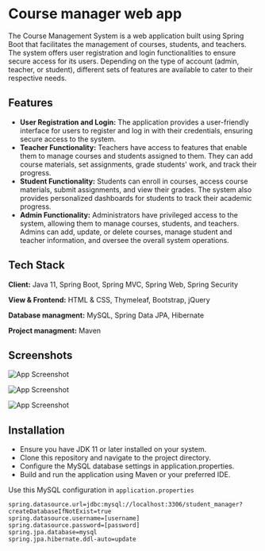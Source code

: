 
# Course manager web app

The Course Management System is a web application built using Spring Boot that facilitates the management of courses, students, and teachers. The system offers user registration and login functionalities to ensure secure access for its users. Depending on the type of account (admin, teacher, or student), different sets of features are available to cater to their respective needs.



## Features

- **User Registration and Login:** The application provides a user-friendly interface for users to register and log in with their credentials, ensuring secure access to the system.
- **Teacher Functionality:** Teachers have access to features that enable them to manage courses and students assigned to them. They can add course materials, set assignments, grade students' work, and track their progress.
- **Student Functionality:** Students can enroll in courses, access course materials, submit assignments, and view their grades. The system also provides personalized dashboards for students to track their academic progress.
- **Admin Functionality:** Administrators have privileged access to the system, allowing them to manage courses, students, and teachers. Admins can add, update, or delete courses, manage student and teacher information, and oversee the overall system operations.



## Tech Stack

**Client:** Java 11, Spring Boot, Spring MVC, Spring Web, Spring Security

**View & Frontend:** HTML & CSS, Thymeleaf, Bootstrap, jQuery 

**Database managment:** MySQL, Spring Data JPA, Hibernate

**Project managment:** Maven



## Screenshots


![App Screenshot](https://github.com/dovskyy/course-manager/assets/50681454/60542365-abfb-44c4-acef-75d3e698d277)


![App Screenshot](https://github.com/dovskyy/course-manager/assets/50681454/9924689f-191e-499a-b76e-2f72677d4938)


![App Screenshot](https://github.com/dovskyy/course-manager/assets/50681454/34fe93bc-8aaf-410f-8a43-6b4a73195208)



## Installation

- Ensure you have JDK 11 or later installed on your system.
- Clone this repository and navigate to the project directory.
- Configure the MySQL database settings in application.properties.
- Build and run the application using Maven or your preferred IDE.

Use this MySQL configuration in ```application.properties```

```
spring.datasource.url=jdbc:mysql://localhost:3306/student_manager?createDatabaseIfNotExist=true
spring.datasource.username=[username]
spring.datasource.password=[password]
spring.jpa.database=mysql
spring.jpa.hibernate.ddl-auto=update
```
    
